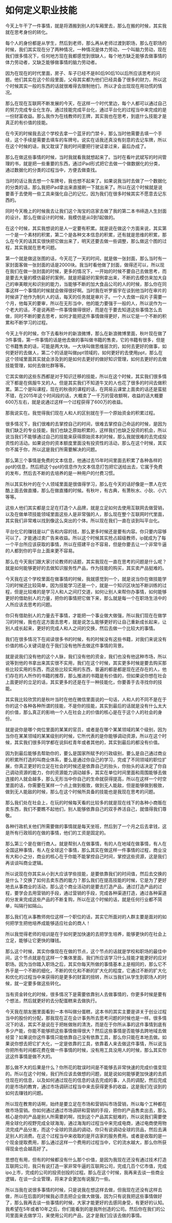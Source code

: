 # 如何定义职业技能

今天上午干了一件事情，就是将酒搬到别人的车厢里去，那么在搬的时候，其实我就在思考身份的转化。

每个人的身份都是从学生，然后到老师，那么再从老师过渡到职场，那么在职场的时候，我们其实现在分了两种情况，一种情况是体力劳动，一个叫脑力劳动，现在我们很多情况下，任何地方现在我都感觉到很缺人，每个地方缺乏能够去做事情的体力劳动者，又缺乏能够做事情的脑力劳动者。

因为在现在的时代里面，房子、车子已经不是80后90后10以后所应该思考的问题。他们其实在这个阶段里面，父母其实都为他们已经具备了很多的财力，所以这个时候其实一般的东西的话就很难得去限制他们，所以才会出现现在用功慌的情况。

那么在现在互联网不断发展的今天，在这样一个时代里边，每个人都可以通过自己的努力完成专业化生存。通过技能完成平台化，通过平台化的过程当中来完成的是一份财富收益。那么我作为在线教师的王牌，其实我也在思考，到底什么技能才是真正的有价值的技能。

在今天的时候我去这个学校去拿一个蓝牙的门禁卡，那么当时他需要去填一个手续，这个手续是需要去填车的车牌号。说实在话我还真没有刻意的去记车牌，所以在这个时候的话，我又耽误了我的时间要把行驶证拿过来，最后办成了。

那么在做这些事情的时候，当时我就看我就想起来了。当时在看叶武斌写的时间管理的书，就是把一些重要的东西，通过iPad形式把它去做一个做数据化的分类，通过数据化的分类的过程当中，方便去做查找。

当时的话让我去想一个车牌号，我也想不起来了。如果说我当时去做了一个数据化的分类的话，那么我把iPad拿出来直接刷一下就出来了。所以在这个时候就是说要善于去使用一些工具来强化自己的记忆，因为我们在很多时候其实不愿意去记东西的。

同时今天晚上的时候我去让我们这个淘宝的店家去做了我的第二本书缔造人生封面的设计。那么在做设计的时候，我模仿是从0到1起做的。

在这个时候，其实我想说的是人一定要有积累。就是说在做这个方面来说，其实第一个是一个素材的积累，第二个是各种文本信息的积累，还有就是思维的积累，那么在今天的话其实很快把它做出来了，明天还要去做一些调整，那么做这个图的过程，其实我就在思考问题。

第一个就是做这张图的话，今天花了一天的时间，就是做一张封面，那么当时有一家封面客做一张封面的话是2000块。我当时看他做了封面，做得还可以，所以现在我们在做一张封面的时候，更多的情况下，一开始的时候不要自己去做思考，而是要去大量的模仿最好的案例，就是把最好的案例拿出来，不断的去模仿来加大自己的审美眼光和识别的能力，当能够不断的加大食品公司的人的时候，那么你在同事这样一个事情的时候就会做得很好啊。当时我在听罗振宇在谈到他当时在审片的时候讲了他作为制片人的话，每天的任务就是审片子。一个人去做一段片子需要一个月，他每天的要审，所以在无形当中，他的能力要强于一般的人，所以说作为一个老大的话，不是说再把一件事情做得很好，而是在于要去知道这些事情怎么去做，同时不断的要去思考，如何才能把这件事情做得更好，所以它是一个不断的积累和不断学习的过程。

今天上午的时候，你下去看秋叶的新浪微博，那么在新浪微博里面，秋叶现在做了3件事情，第一件事情的话是他去做的事叫做书籍的售卖，它的书籍有很多，但是它书籍售卖的话，可能是两大块。一大块叫做思维层次的，如何去更好的做事，如何更好的去做人，第二个的话是叫做ppt领域的，如何更好的去使用ppt，那么在这个领域里面其实就会涉及到的是如何去更好的做好知识管理，如何去更好的去做技能管理，如何去做社群等等。

它其实做的这些东西都是对于知识迁移的技能，所以在这个时候，其实我们很多情况下都是在佩服牛叉的人。但是其实我们不知道牛叉的人也花了很多的时间去做积累。第二个是叫课程，现在的秋夜的课程的话，在网易云课堂上面卖的话还是蛮挺不错，在2015年这个时间段的话，大概卖了一千万的营收额啊，收益的话大概要600万左右，就是说通过这样一个过程获得了600万的收益。

那我说实在。我觉得我们现在人和人的区别就在于一个原始资金的积累过程。

很多情况下，我们很难的去掌控自己的时间，很难去掌控自己命运的时候，是因为我们缺乏的专业技能，我们也缺乏原始积累的，这样我们也缺乏投资的机会，所以说当我们不能够通过自己的技能来获得原始资本的时候，那么我就很难的去完成投资性的活动。如果说你的资本额度里面没有投资性的活动，那么在这个时候，其实你不属于你，所以这是我们所需要解决的问题。

那么第三个事情是免费的文本信息，他通过去15年时间里面去积累了各种各样的ppt的信息，然后把这个ppt的信息作为文本信息打包把它送给出去，它属于免费的发布，然后去不断的去培养的是一种用户的付费习惯。

所以其实秋叶的在个人领域里面是很值得学习，那么在今天的话好像是一票人在优酷上面去做直播，那么在做直播的时候。有秋叶，有古典，有萧秋水、小狄、小六等等。

这些人他们其实都是立足在打造个人品牌，就是立足如何去使用互联网去做营销，以及在做单项技能领域里面这些人是非常强的人，那么现在整个互联网时代里面，其实我们非常难以找到像这么突出的个体。所以现在我们一直在谈到叫平台化。

平台化它的赚钱是以广告和内容的钱，那么更多时候还是要有内容。你只要内容够可以了，才能通过卖广告来收益。所以这个时候其实抢占超级教师，ip就成为了每一个平台所应该获取的事情，所以在搭建平台不容易，但是你要去让一个非常牛逼的人都到你的平台上面来更不容易。

那么在今天我们跟大家讨论教师的话题，其实我现在一直在思考的问题是什么呢？就是如何能够更好的去做知识服务性产品，作为技能的购买，其实卖产品挺难的。

今天我在这个学校里面在做事情的时候，我就感觉到一个，就是说当你在做技能学习的时候还比较简单，因为技能学习还是一个，就是一个知识区块加不断训练的过程，但是比较难的是学习人和人之间打交道，如何让别人来帮你办事情，如何能够更好的借助别人的力量，把你的事情把它做下来，那么就是每一个在职场生活中的人所应该去思考的问题。

你只有借助别人的力量去干事情，才能把一个事业做大做强，所以我们现在在做学习的时候，我也在这方面去思考，就是说怎么能够更好的让自己重新成长起来，让别人成长起来，更好的完成人和人之间的交换，然后去做一个比较大的事情。

我们在很多情况下在阅读很多书的时候，有的时候没有这些书籍，对我们来说没有价值的核心关键词是在于我们没有他所去做这件事情的背景。

就是说我们没有他的这个人脉，我们没有他的资金，我们也没有他这种市场，所以说等到他的书拿出来其实很不实用，我们在这个时候，其实更多时候是要去购买那些比较实用的东西，而这些比较实用的东西，普遍的都是都是现在还存在的人，他们存在的人所作的书籍的推荐，那么推进的书籍是有价值的，但如果说你想在社会上面更好的立足的话，其实更多的还是在于一种技能化，你要善于去寻找你的技能。

其实我比较欣赏的是秋叶当时在他在微信里面说的一句话，人和人的不同不是在于你的这个各种各种所谓的技能，不是你的技能，其实到最后的话就是没有什么太大的价值，那么真正的影响一个人在社会上的价值的核心是在于这个人的社会的身份。

就是说你是哪个岗位里面的某某的官员，或者是在哪个某某领域的某个级别，因为当你在某某领域的某某级别的时候，它所代表的是你能够调动资源，所以在这个时候，其实我们很多同学都在说斜杠青年或者其他的，其实到最后的都没有价值。

因为到最后能够去帮助你的，要么是国家所赋予的行政级别，要么是自己通过商业的积累所打造的叫商业体系，要么是通过你自己的学习，完成了不同领域的职位扩展，你真正更好的立足在社会的时候还是依靠自己的抬头，你抬头的话决定了你自己调动资源的能力，你的资源能力调动越多，其实在单位时间里面和周围能够去做连接的人就会越多，那么无形当中你自己的生命就获得提高，所以在这样一个时空里面的话，你需要在某样一个点上做到极致，做到无人能敌，但是能够做到极致，做到无人能敌的时候，那么在这个时候所具备的技能也是我现在思考的问题。

那么我们处在社会上，在玩的时候每天看的比较多的就是现在线下的各种小商贩在卖东西，我们不要瞧不起他们，别人能够依靠自己的双手养活自己，就值得我们尊敬。

各种行政机关他们所需要做的事情就是每天坐班，然后到了一个月之后去拿钱，这是所有行政班的在做的事情，他们的工资是固定的。

那么第三个是在做行商人。就是帮别人在做事情，有的人在地域在做事情，有人在全国这种事情，有人在全球这个事情，那么其实在做这样一件事情的过程，商业没有大和小之分，商业的核心在于你能不能掌控自己时间，掌控这些资源，这是我们再谈谈叫商业逻辑。

所以说现在你其实从小到大应该学些技能，是要依靠我们的时间值，然后去交换的是什么？交换了如何去卖东西的能力？那么我们在提高技能的时候，它是为了更好地去从事商业的活动，那么这个商业活动的是要去打造产品，通过打造产品的过程，要学会去用营销的手段，通过营销的手段，完成各种渠道打造，通过各种渠道的分发来完成这些产品的不断复购，所以在这个时候的话，就是任何行业都不简单，叫隔行如隔山。

那么我们在从事教师岗位这样一个职位的话，其实它所面对的人群主要是面对的如何把学生把他培养成能够适应社会的商人！

所以我觉得老师的培训是在于如何更加快速的去把学生培养，能够更快的在社会上立足，能够让它更快的赚钱。

那么这个时候，其实你像现在在做的节点，这个节点的话就是学校和职场的最佳中间，这个节点就是在这样一个集体里面，我们所应该学习什么技能才能更好的应对职场。因为当你踏入职场之后，其实你每天所做的事情基本上是相同的，那么它不外乎是一个不断的细化，不断的优化和不断的扩大化的程度，它通过不断的扩大化和优化的过程当中来获得的是更多的财富的扭转，所以当我们从学生到职场人的时候，就一定要多做这些转化。

当有资金转化的时候，很多情况下是需要依靠别人去做事情的，你更多时候是要有个想法，然后就更好的去分配蛋糕来去做执行。

今天我在朋友圈里面看到一本书叫做分蛋糕，这本书的其实主要是讲关于创业过程当中的股份的分配，那我现在正在会计事务所去思考问题的时候也是一样。很多情况下的话，其实不是说在于把帐做账的清洗，而是在于你所从事的这件事情到底有多少产能，你能不能够把这些事情做得很大？然后这些事情是否能够去跨地域去做经营？如果说你这件事情只能依靠自己没有依靠工具，那么你只能在本地去做。如果说你想去把它扩大化，一定是依靠的工具，依靠着人来去做这件事情，所以说当你把所有时间都花费在做一件事情的时候，没有用工具没用人的时候，那么其实你这这件事情是做不大的。

那么做不大的后果是什么？你所花的耽误时间是不能够去非常快速的完成价值变现的。所以在这个时候，我们所应该去做想的问题，就是说如何能够更加快速的去抓住现在的信息，以及如何通过现在的信息的话去完成的事，人员的调配，然后完成的是市场的教育，通过市场调研过程当中来去获得更多的收益，这是我们在谈到的如何去赚钱的问题。

所以现在教育的话啊，始终是要立足在市场和营销叫市场营销，所以每个工种都在做市场营销。你如何通过通过市场调研和营销的手段，把你的产品售卖出去，那么核心是你的产品是别人所需要的啊，找到这个产品其实挺难的，所以说我们需要使用全球化的视野完成全球海淘，通过海淘的过程当中来完成电商，通过电商使用物流完成产品分发，而这个全球的货品的调动，你只有说调动全球的货品，然后去满足别人的消费。在这个过程当中来收取的是开店家的服务费用。或者是收取的是一个现金提取费用，那么通过这样一个费用的过程当中，它的流水越大，那么你所获得现金也会越高好了。

思想在有用，但有的时候都没有什么那个价值，是因为我现在还没有通过技术打造互联网公司，我只有说打造一家非常牛逼的互联网公司，完成几百个亿市值，完成ipo上市，完成的公司的投资创投的过程。那么在这个时候，我再来去谈一些商业逻辑，在谈一企业管理，将来才会更加有说服力一些。

所以当我在说很多事情的时候，只是说我在想这样去做，但我现在还没有这样去做，所以在后面的时候我必须去把企业做大做强，因为只有说我把这些事情做好了，那么我再去谈一些事情的时候，大家才能更好的去感同身受，有更好的认知。我希望在5年或者10年之后，你们能看到的是我所创造的公司。然后你在我们的公司里面来去做学习，来使用公司的产品，这才是我们应该去做的事情。

